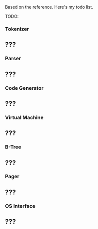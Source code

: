 Based on the reference. Here's my todo list.

TODO:

### Tokenizer
## ???

### Parser
## ???

### Code Generator
## ???

### Virtual Machine
## ???

### B-Tree
## ???

### Pager
## ???

### OS Interface
## ???